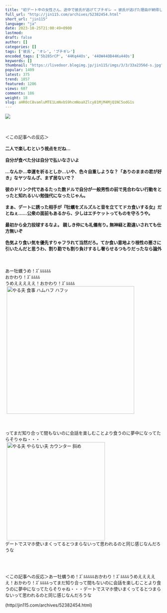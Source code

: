 ```yaml
---
title: "初デート中の女性さん、途中で彼氏が逃げてブチギレ → 彼氏が逃げた理由が納得しかないと話題にｗｗｗｗｗ "
full_url: "http://jin115.com/archives/52382454.html"
short_url: "jin115"
language: "ja"
date: 2023-10-25T21:00:49+0900
lastmod: 
draft: false
author: []
categories: []
tags: ['彼氏', 'オレ', 'ブチギレ']
encoded_tags: ['5b285rCP', '44Kq44Os', '44OW44OB44Ku44Os']
keywords: []
thumbnail: "https://livedoor.blogimg.jp/jin115/imgs/3/3/33a2356d-s.jpg"
popular: 1409
latest: 375
trend: 1857
featured: 1206
views: 607
comments: 186
weight: 18
slug: aHR0cC8vamluMTE1LmNvbS9hcmNoaXZlcy81MjM4MjQ1NC5odG1s
---
```


![](https://livedoor.blogimg.jp/jin115/imgs/3/3/33a2356d-s.jpg)

<div><a name='more'></a> <br> <br> ＜この記事への反応＞<br> <b><br> 二人で楽しむという視点をだね…</b><br> <br> <b>自分が食べた分は自分で払いなさいよ</b><br> <br> <b>…なんか…幸運を祈るとしか…いや、色々自重しような？「ありのままの君が好き」なヤツなんざ、まず居ないで？</b><br> <b><br> 彼のドリンク代であるたった数ドルで自分が一般男性の前で見合わない行動をとったと知れるいい勉強代になったじゃん。</b><br> <br> <b>まぁ、デートに誘った相手が『牡蠣をズルズルと音を立ててドカ食いする女』だとねぇ……公衆の面前もあるから、少しはエチケットってものを守ろうや。</b><br> <br> <b>最初から全力投球するなよ。 親しき仲にも礼儀有り｡ 無神経と勘違いされても仕方無いぞ</b><br> <br> <b>色気より食い気を優先すりゃフラれて当然だろ。てか食い意地より根性の悪さに引いたんだと思うわ、割り勘でも割り負けするし奢らせるつもりだったなら論外</b><br> <br> <br> <br> あー牡蠣うめ！ｽﾞﾙﾙﾙﾙﾙ<br> おかわり！ｽﾞﾙﾙﾙﾙ<br> うめえええええ！おかわり！ｽﾞﾙﾙﾙﾙ<br> <img src='https//livedoor.blogimg.jp/jin115/imgs/7/9/79367b8e.gif' alt='やる夫 食事 ハムハフ ハフッ' width='410' border='0' hspace='5' class='pict'><br> <br> <br> <br> ってまだ知り合って間もないのに会話を楽しむことより食うのに夢中になってたらそりゃね・・・<br> <img src='https//livedoor.blogimg.jp/jin115/imgs/b/6/b6ed006f.gif' alt='やる夫 やらない夫 カウンター 斜め' width='316' border='0' hspace='5' class='pict'><br> デートでスマホ使いまくってるとつまらないって思われるのと同じ感じなんだろうな<br> <br> <br> <br> <p>＜この記事への反応＞あー牡蠣うめ！ｽﾞﾙﾙﾙﾙﾙおかわり！ｽﾞﾙﾙﾙﾙうめえええええ！おかわり！ｽﾞﾙﾙﾙﾙってまだ知り合って間もないのに会話を楽しむことより食うのに夢中になってたらそりゃね・・・デートでスマホ使いまくってるとつまらないって思われるのと同じ感じなんだろうな</p></div>

(http//jin115.com/archives/52382454.html)
